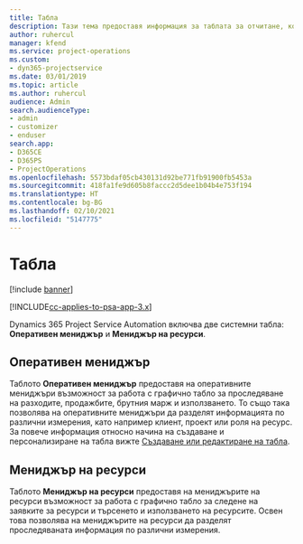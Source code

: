 ```yaml
---
title: Табла
description: Тази тема предоставя информация за таблата за отчитане, които са включени в Dynamics 365 Project Service Automation.
author: ruhercul
manager: kfend
ms.service: project-operations
ms.custom:
- dyn365-projectservice
ms.date: 03/01/2019
ms.topic: article
ms.author: ruhercul
audience: Admin
search.audienceType:
- admin
- customizer
- enduser
search.app:
- D365CE
- D365PS
- ProjectOperations
ms.openlocfilehash: 5573bdaf05cb430131d92be771fb91900fb5453a
ms.sourcegitcommit: 418fa1fe9d605b8faccc2d5dee1b04b4e753f194
ms.translationtype: HT
ms.contentlocale: bg-BG
ms.lasthandoff: 02/10/2021
ms.locfileid: "5147775"
---
```

# <a name="dashboards"></a>Табла

[!include [banner](../includes/psa-now-project-operations.md)]

[!INCLUDE[cc-applies-to-psa-app-3.x](../includes/cc-applies-to-psa-app-3x.md)]

Dynamics 365 Project Service Automation включва две системни табла: **Оперативен мениджър** и **Мениджър на ресурси**.

## <a name="practice-manager"></a>Оперативен мениджър 

Таблото **Оперативен мениджър** предоставя на оперативните мениджъри възможност за работа с графично табло за проследяване на разходите, продажбите, брутния марж и използването. То също така позволява на оперативните мениджъри да разделят информацията по различни измерения, като например клиент, проект или роля на ресурс. За повече информация относно начина на създаване и персонализиране на табла вижте [Създаване или редактиране на табла](https://docs.microsoft.com/dynamics365/customerengagement/on-premises/customize/create-edit-dashboards).

## <a name="resource-manager"></a>Мениджър на ресурси 

Таблото **Мениджър на ресурси** предоставя на мениджърите на ресурси възможност за работа с графично табло за следене на заявките за ресурси и търсенето и използването на ресурсите. Освен това позволява на мениджърите на ресурси да разделят проследяваната информация по различни измерения.
